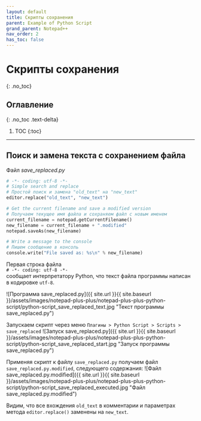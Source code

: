 ```yaml
---
layout: default
title: Скрипты сохранения
parent: Example of Python Script
grand_parent: Notepad++
nav_order: 2
has_toc: false
---
```


# Скрипты сохранения
{: .no_toc}

## Оглавление
{: .no_toc .text-delta}

1. TOC
{:toc}

---

## Поиск и замена текста с сохранением файла

Файл _save_replaced.py_
```python
# -*- coding: utf-8 -*-
# Simple search and replace
# Простой поиск и замена "old_text" на "new_text"
editor.replace("old_text", "new_text")

# Get the current filename and save a modified version
# Получаем текущее имя файла и сохраняем файл с новым именем
current_filename = notepad.getCurrentFilename()
new_filename = current_filename + ".modified"
notepad.saveAs(new_filename)

# Write a message to the console
# Пишем сообщение в консоль
console.write("File saved as: %s\n" % new_filename)
```

Первая строка файла   
`# -*- coding: utf-8 -*-`   
сообщает интерпретатору Python, что текст файла программы написан в кодировке `utf-8`.

![Программа save_replaced.py]({{ site.url }}{{ site.baseurl }}/assets/images/notepad-plus-plus/notepad-plus-plus-python-script/python-script_save_replaced_text.jpg "Текст программы save_replaced.py")

Запускаем скрипт через меню `Плагины > Python Script > Scripts > save_replaced`
![Запуск save_replaced.py]({{ site.url }}{{ site.baseurl }}/assets/images/notepad-plus-plus/notepad-plus-plus-python-script/python-script_save_replaced_start.jpg "Запуск программы save_replaced.py")

Применяя скрипт к файлу `save_replaced.py` получаем файл `save_replaced.py.modified`, следующего содержания: 
![Файл save_replaced.py.modified]({{ site.url }}{{ site.baseurl }}/assets/images/notepad-plus-plus/notepad-plus-plus-python-script/python-script_save_replaced_executed.jpg "Файл save_replaced.py.modified")

Видим, что все вхождения `old_text` в комментарии и параметрах метода `editor.replace()` заменены на `new_text`.
